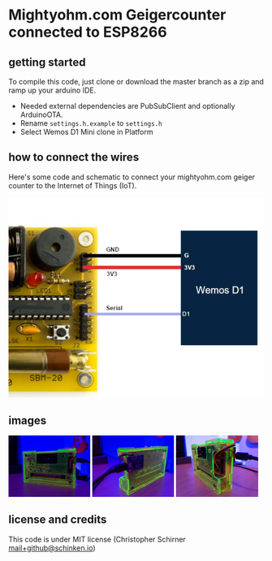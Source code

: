 # Mightyohm.com Geigercounter connected to ESP8266

## getting started

To compile this code, just clone or download the master branch as a zip and ramp up your arduino IDE.

* Needed external dependencies are PubSubClient and optionally ArduinoOTA.
* Rename `settings.h.example` to `settings.h`
* Select Wemos D1 Mini clone in Platform


## how to connect the wires
Here's some code and schematic to connect your mightyohm.com geiger counter to the Internet of Things (IoT).

![Schematic](https://raw.githubusercontent.com/schinken/esp8266-geigercounter/master/images/schematic.png "How to connect")

## images

<p float="left">
<img src="https://raw.githubusercontent.com/schinken/esp8266-geigercounter/master/images/img-1.jpg" width="32%">
<img src="https://raw.githubusercontent.com/schinken/esp8266-geigercounter/master/images/img-2.jpg" width="32%">
<img src="https://raw.githubusercontent.com/schinken/esp8266-geigercounter/master/images/img-3.jpg" width="32%">
</p>

## license and credits

This code is under MIT license (Christopher Schirner <mail+github@schinken.io>)


